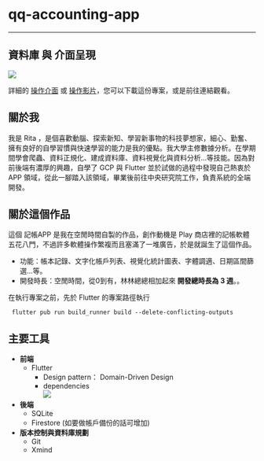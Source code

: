 # qq-accounting-app
---
## 資料庫 與 介面呈現
![](https://i.imgur.com/oRPfTVb.png)

詳細的 [操作介面](https://www.cakeresume.com/portfolios/project-2-33a887) 或 [操作影片](https://drive.google.com/drive/folders/13ETyAQSxGWwuAUzo-ixPRfSphgR8lwrO)，您可以下載這份專案，或是前往連結觀看。
## 關於我
我是 Rita ，是個喜歡動腦、探索新知、學習新事物的科技夢想家，細心、勤奮、擁有良好的自學習慣與快速學習的能力是我的優點。我大學主修數據分析。在學期間學會爬蟲、資料正規化、建成資料庫、資料視覺化與資料分析...等技能。因為對前後端有濃厚的興趣，自學了 GCP 與 Flutter 並於試做的過程中發現自己熱衷於 APP 領域，從此一腳踏入該領域，畢業後前往中央研究院工作，負責系統的全端開發。

## 關於這個作品
這個 記帳APP 是我在空閒時間自製的作品，創作動機是 Play 商店裡的記帳軟體五花八門，不過許多軟體操作繁複而且塞滿了一堆廣告，於是就誕生了這個作品。
- 功能：帳本記錄、文字化帳戶列表、視覺化統計圖表、字體調適、日期區間篩選...等。
- 開發時長：空閒時間，從0到有，林林總總相加起來 **開發總時長為 3 週**。。

在執行專案之前，先於 Flutter 的專案路徑執行

`
flutter pub run build_runner build --delete-conflicting-outputs`

## 主要工具
- **前端**
    - Flutter
        - Design pattern： Domain-Driven Design
        - dependencies  
        ![](https://i.imgur.com/knv2qKY.png)
- **後端**
    - SQLite
    - Firestore (如要做帳戶備份的話可增加)
- **版本控制與資料庫規劃**
    - Git
    - Xmind
